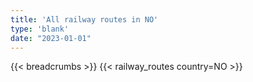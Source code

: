 ```yaml
---
title: 'All railway routes in NO'
type: 'blank'
date: "2023-01-01"
---
```


{{< breadcrumbs >}}
{{< railway_routes country=NO >}}
